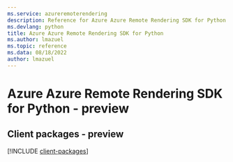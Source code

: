 ```yaml
---
ms.service: azureremoterendering
description: Reference for Azure Azure Remote Rendering SDK for Python
ms.devlang: python
title: Azure Azure Remote Rendering SDK for Python
ms.author: lmazuel
ms.topic: reference
ms.data: 08/18/2022
author: lmazuel
---
```

# Azure Azure Remote Rendering SDK for Python - preview

## Client packages - preview
[!INCLUDE [client-packages](azure-remote-rendering-client-index.md)]